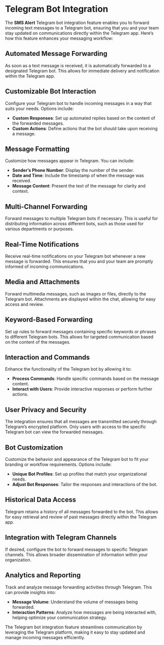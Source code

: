 # Telegram Bot Integration

The **SMS Alert** Telegram bot integration feature enables you to forward incoming text messages to a Telegram bot, ensuring that you and your team stay updated on communications directly within the Telegram app. Here’s how this feature enhances your messaging workflow:

## Automated Message Forwarding
As soon as a text message is received, it is automatically forwarded to a designated Telegram bot. This allows for immediate delivery and notification within the Telegram app.

## Customizable Bot Interaction
Configure your Telegram bot to handle incoming messages in a way that suits your needs. Options include:
- **Custom Responses**: Set up automated replies based on the content of the forwarded messages.
- **Custom Actions**: Define actions that the bot should take upon receiving a message.

## Message Formatting
Customize how messages appear in Telegram. You can include:
- **Sender’s Phone Number**: Display the number of the sender.
- **Date and Time**: Include the timestamp of when the message was received.
- **Message Content**: Present the text of the message for clarity and context.

## Multi-Channel Forwarding
Forward messages to multiple Telegram bots if necessary. This is useful for distributing information across different bots, such as those used for various departments or purposes.

## Real-Time Notifications
Receive real-time notifications on your Telegram bot whenever a new message is forwarded. This ensures that you and your team are promptly informed of incoming communications.

## Media and Attachments
Forward multimedia messages, such as images or files, directly to the Telegram bot. Attachments are displayed within the chat, allowing for easy access and review.

## Keyword-Based Forwarding
Set up rules to forward messages containing specific keywords or phrases to different Telegram bots. This allows for targeted communication based on the content of the messages.

## Interaction and Commands
Enhance the functionality of the Telegram bot by allowing it to:
- **Process Commands**: Handle specific commands based on the message content.
- **Interact with Users**: Provide interactive responses or perform further actions.

## User Privacy and Security
The integration ensures that all messages are transmitted securely through Telegram’s encrypted platform. Only users with access to the specific Telegram bot can view the forwarded messages.

## Bot Customization
Customize the behavior and appearance of the Telegram bot to fit your branding or workflow requirements. Options include:
- **Unique Bot Profiles**: Set up profiles that match your organizational needs.
- **Adjust Bot Responses**: Tailor the responses and interactions of the bot.

## Historical Data Access
Telegram retains a history of all messages forwarded to the bot. This allows for easy retrieval and review of past messages directly within the Telegram app.

## Integration with Telegram Channels
If desired, configure the bot to forward messages to specific Telegram channels. This allows broader dissemination of information within your organization.

## Analytics and Reporting
Track and analyze message forwarding activities through Telegram. This can provide insights into:
- **Message Volume**: Understand the volume of messages being forwarded.
- **Interaction Patterns**: Analyze how messages are being interacted with, helping optimize your communication strategy.

The Telegram bot integration feature streamlines communication by leveraging the Telegram platform, making it easy to stay updated and manage incoming messages efficiently.
